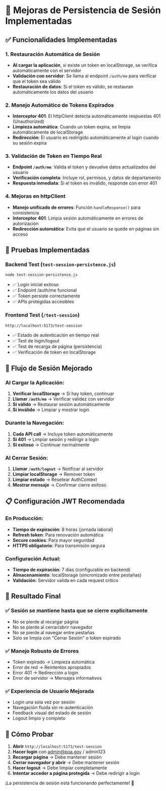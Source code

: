 # 🔐 Mejoras de Persistencia de Sesión Implementadas

## ✅ Funcionalidades Implementadas

### 1. **Restauración Automática de Sesión**
- **Al cargar la aplicación**, si existe un token en localStorage, se verifica automáticamente con el servidor
- **Validación con servidor**: Se llama al endpoint `/auth/me` para verificar que el token sea válido
- **Restauración de datos**: Si el token es válido, se restauran automáticamente los datos del usuario

### 2. **Manejo Automático de Tokens Expirados**
- **Interceptor 401**: El httpClient detecta automáticamente respuestas 401 (Unauthorized)
- **Limpieza automática**: Cuando un token expira, se limpia automáticamente de localStorage
- **Redirección**: El usuario es redirigido automáticamente al login cuando su sesión expira

### 3. **Validación de Token en Tiempo Real**
- **Endpoint `/auth/me`**: Valida el token y devuelve datos actualizados del usuario
- **Verificación completa**: Incluye rol, permisos, y datos de departamento
- **Respuesta inmediata**: Si el token es inválido, responde con error 401

### 4. **Mejoras en httpClient**
- **Manejo unificado de errores**: Función `handleResponse()` para consistencia
- **Interceptor 401**: Limpia sesión automáticamente en errores de autorización
- **Redirección automática**: Evita que el usuario se quede en páginas sin acceso

## 🧪 Pruebas Implementadas

### Backend Test (`test-session-persistence.js`)
```bash
node test-session-persistence.js
```
- ✅ Login inicial exitoso
- ✅ Endpoint /auth/me funcional  
- ✅ Token persiste correctamente
- ✅ APIs protegidas accesibles

### Frontend Test (`/test-session`)
```
http://localhost:5173/test-session
```
- ✅ Estado de autenticación en tiempo real
- ✅ Test de login/logout
- ✅ Test de recarga de página (persistencia)
- ✅ Verificación de token en localStorage

## 🔄 Flujo de Sesión Mejorado

### Al Cargar la Aplicación:
1. **Verificar localStorage** → Si hay token, continuar
2. **Llamar `/auth/me`** → Verificar validez con servidor
3. **Si válido** → Restaurar sesión automáticamente
4. **Si inválido** → Limpiar y mostrar login

### Durante la Navegación:
1. **Cada API call** → Incluye token automáticamente
2. **Si 401** → Limpiar sesión y redirigir a login
3. **Si exitoso** → Continuar normalmente

### Al Cerrar Sesión:
1. **Llamar `/auth/logout`** → Notificar al servidor
2. **Limpiar localStorage** → Remover token
3. **Limpiar estado** → Resetear AuthContext
4. **Mostrar mensaje** → Confirmar cierre exitoso

## 📋 Configuración JWT Recomendada

### En Producción:
- **Tiempo de expiración**: 8 horas (jornada laboral)
- **Refresh token**: Para renovación automática
- **Secure cookies**: Para mayor seguridad
- **HTTPS obligatorio**: Para transmisión segura

### Configuración Actual:
- **Tiempo de expiración**: 7 días (configurable en backend)
- **Almacenamiento**: localStorage (sincronizado entre pestañas)
- **Validación**: Servidor valida en cada request crítico

## 🎯 Resultado Final

### ✅ **Sesión se mantiene hasta que se cierre explícitamente**
- No se pierde al recargar página
- No se pierde al cerrar/abrir navegador
- No se pierde al navegar entre pestañas
- Solo se limpia con "Cerrar Sesión" o token expirado

### ✅ **Manejo Robusto de Errores**
- Token expirado → Limpieza automática
- Error de red → Reintentos apropiados
- Error 401 → Redirección a login
- Error de servidor → Mensajes informativos

### ✅ **Experiencia de Usuario Mejorada**
- Login una sola vez por sesión
- Navegación fluida sin re-autenticación
- Feedback visual del estado de sesión
- Logout limpio y completo

## 🚀 Cómo Probar

1. **Abrir** `http://localhost:5173/test-session`
2. **Hacer login** con admin@poa.gov / admin123
3. **Recargar página** → Debe mantener sesión
4. **Cerrar navegador y abrir** → Debe mantener sesión
5. **Hacer logout** → Debe limpiar completamente
6. **Intentar acceder a página protegida** → Debe redirigir a login

¡La persistencia de sesión está funcionando perfectamente! 🎉
